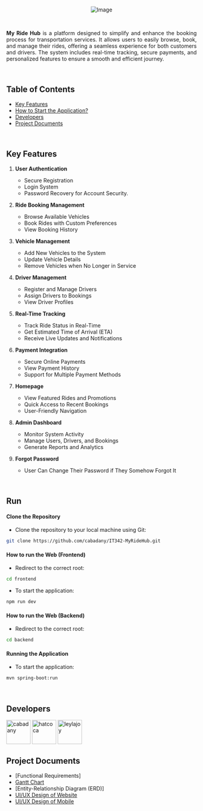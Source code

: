 <br>

<p align="center">
    <img src="https://i.imgur.com/3B8x0Fk.png" alt="Image" />
</p>

<br>

<p align="justify">
<strong>My Ride Hub</strong> is a platform designed to simplify and enhance the booking process for transportation services. It allows users to easily browse, book, and manage their rides, offering a seamless experience for both customers and drivers. The system includes real-time tracking, secure payments, and personalized features to ensure a smooth and efficient journey.
</p>

<br>

## Table of Contents

- [Key Features](#key-features)
- [How to Start the Application?](#run)
- [Developers](#developers)
- [Project Documents](#project-documents)

<br>

## Key Features

1. **User Authentication**  
   - Secure Registration
   - Login System
   - Password Recovery for Account Security.

2. **Ride Booking Management**  
   - Browse Available Vehicles
   - Book Rides with Custom Preferences
   - View Booking History

3. **Vehicle Management**  
   - Add New Vehicles to the System
   - Update Vehicle Details
   - Remove Vehicles when No Longer in Service

4. **Driver Management**
   - Register and Manage Drivers
   - Assign Drivers to Bookings
   - View Driver Profiles

5. **Real-Time Tracking**
   - Track Ride Status in Real-Time
   - Get Estimated Time of Arrival (ETA)
   - Receive Live Updates and Notifications

6. **Payment Integration**
   - Secure Online Payments
   - View Payment History
   - Support for Multiple Payment Methods
  
7. **Homepage**
   - View Featured Rides and Promotions
   - Quick Access to Recent Bookings
   - User-Friendly Navigation

8. **Admin Dashboard**
   - Monitor System Activity
   - Manage Users, Drivers, and Bookings
   - Generate Reports and Analytics
  
9. **Forgot Password**
   - User Can Change Their Password if They Somehow Forgot It

<br>

## Run

#### Clone the Repository

- Clone the repository to your local machine using Git:
```bash
git clone https://github.com/cabadany/IT342-MyRideHub.git
```

#### How to run the Web (Frontend)

- Redirect to the correct root:
```bash
cd frontend
```

- To start the application:
```bash
npm run dev
```

#### How to run the Web (Backend)

- Redirect to the correct root:
```bash
cd backend
```

#### Running the Application

- To start the application:
```bash
mvn spring-boot:run
```

<br>

## Developers

  <a href="#developers">
    <a href="https://github.com/cabadany"><img width="64" title="(Mobile Frontend) Cabana, Danisse" src="https://avatars.githubusercontent.com/u/170840848" alt="cabadany" /></a>
    <a href="https://github.com/hatcoca"><img width="64" title="(Backend) Tumungha, Hara Alexa" src="https://avatars.githubusercontent.com/u/182353906" alt="hatcoca" /></a>
    <a href="https://github.com/Leylajoy"><img width="64" title="(Website Frontend) Baruc, Leilah Joy" src="https://avatars.githubusercontent.com/u/168334933" alt="leylajoy" /></a>
  </a>


<br>

## Project Documents

- [Functional Requirements]
- [Gantt Chart](https://cebuinstituteoftechnology-my.sharepoint.com/:x:/g/personal/danisse_cabana_cit_edu/Ea5qhvw_EU9Mg8ntVUBnoqcBXu6OlDs9s8I5GJERiUgR6w?e=3qjqrj)
- [Entity-Relationship Diagram (ERD)]
- [UI/UX Design of Website](https://www.figma.com/design/pbX0G02ncHSKpQcPzUhcQC/Website-Sir-Fred?node-id=0-1&t=twBxKUFSVtN8Ce2d-1)
- [UI/UX Design of Mobile](https://www.figma.com/design/bzBgbgtTEUGf8p7f0ifaKa/My-Ride-Hub--Mobile-?node-id=0-1&t=tlhMGX342CJCfs3I-1)
